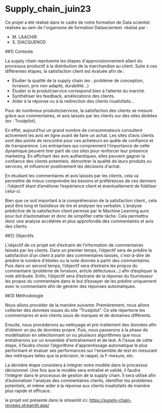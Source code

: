 # Supply_chain_juin23

Ce projet a été réalisé dans le cadre de notre formation de Data scientist réalisée au sein de l'organisme de formation Datascientest.
réalisé par :
- M. LAACHIR 
- S. DIACQUENOD

##1)	Contexte

La supply chain représente les étapes d'approvisionnement allant du processus productif à la distribution de la marchandise au client. 
Suite à ces différentes étapes, la satisfaction client est évaluée afin de : 

-	Étudier la qualité de la supply chain (ex : problème de conception, livraison, prix non adapté, durabilité…)
-	Étudier si le produit/service correspond bien à l’attente du marché.
-	Synthétiser les feedback, améliorations des clients.
-	Aider à la réponse ou à la redirection des clients insatisfaits...
 
Pour de nombreux produits/services, la satisfaction des clients se mesure grâce aux commentaires, et avis laissés par les clients sur des sites dédiées (ex : Trustpilot).

En effet, aujourd’hui un grand nombre de consommateurs consultent activement les avis en ligne avant de faire un achat. Les sites d’avis clients sont des points de rencontre pour ces acheteurs en quête de confiance et de transparence. Les entreprises qui comprennent l'importance de cette dynamique peuvent tirer parti de ces sites pour renforcer leur présence marketing. En affichant des avis authentiques, elles peuvent gagner la confiance des clients potentiels, démontrer la qualité de leurs produits ou services, et influencer positivement les décisions d'achat.

En étudiant les commentaires et avis laissés par les clients, cela va permettre de mieux comprendre les besoins et préférences de ces derniers ; l’objectif étant d’améliorer l’expérience client et éventuellement de fidéliser celui-ci. 

Bien que ce soit important à la compréhension de la satisfaction client., cela peut être long et fastidieux de lire et analyser les verbatim.
L’analyse prédictive de la satisfaction client permise par le Machine Learning aura pour but d’automatiser et donc de simplifier cette tâche. Cela permettra donc une analyse accélérée et plus approfondie des commentaires et avis des clients.

##2)	Objectifs

L’objectif de ce projet est d’extraire de l’information de commentaires laissés par les clients. 
Dans un premier temps, l’objectif sera de prédire la satisfaction d’un client à partir des commentaires laissés, c'est-à-dire de prédire le nombre d'étoiles ou la note donnée à partir des commentaires. 
Puis dans un second temps, l’objectif sera d’extraire les propos du commentaire (problème de livraison, article défectueux...) afin d’expliquer la note attribuée. 
Enfin, l’objectif sera d’extraire de la réponse du fournisseur les propos du commentaire dans le but d’essayer de les prédire uniquement avec le commentaire afin de générer des réponses automatiques. 

##3)	Méthodologie

Nous allons procéder de la manière suivante:
Premièrement, nous allons collecter des données issues du site “Trustpilot”. Ce site répertorie les commentaires et avis clients issus de marques et de domaines différents.

Ensuite, nous procéderons au nettoyage et pré-traitement des données afin d’obtenir un jeu de données propre. 
Puis, nous passerons à la phase de modélisation en sélectionnant un ou plusieurs algorithmes que nous entraînerons sur un ensemble d'entraînement et de test. A l’issue de cette étape, il faudra choisir l’algorithme d'apprentissage automatique le plus performant et évaluer ses performances sur l'ensemble de test en mesurant des métriques telles que la précision, le rappel, la F-mesure, etc.

La dernière étape consistera à intégrer notre modèle dans le processus décisionnel. Une fois que le modèle sera entraîné et validé, il faudra l’intégrer dans le processus de gestion de la supply chain. Il sera utilisé afin d’automatiser l'analyse des commentaires clients, identifier les problèmes potentiels, et même aider à la réponse aux clients insatisfaits de manière plus rapide et efficace.

le projet est présenté dans le streamlit ici: https://supply-chain-reviews.streamlit.app/


